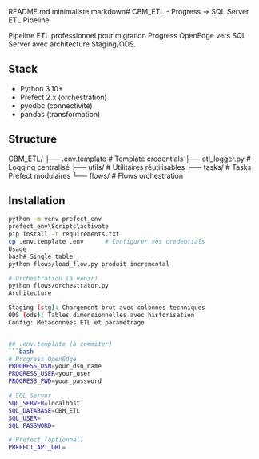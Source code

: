 README.md minimaliste
markdown# CBM_ETL - Progress → SQL Server ETL Pipeline

Pipeline ETL professionnel pour migration Progress OpenEdge vers SQL Server avec architecture Staging/ODS.

## Stack
- Python 3.10+
- Prefect 2.x (orchestration)
- pyodbc (connectivité)
- pandas (transformation)

## Structure
CBM_ETL/
├── .env.template          # Template credentials
├── etl_logger.py          # Logging centralisé
├── utils/                 # Utilitaires réutilisables
├── tasks/                 # Tasks Prefect modulaires
└── flows/                 # Flows orchestration

## Installation
```bash
python -m venv prefect_env
prefect_env\Scripts\activate
pip install -r requirements.txt
cp .env.template .env      # Configurer vos credentials
Usage
bash# Single table
python flows/load_flow.py produit incremental

# Orchestration (à venir)
python flows/orchestrator.py
Architecture

Staging (stg): Chargement brut avec colonnes techniques
ODS (ods): Tables dimensionnelles avec historisation
Config: Métadonnées ETL et paramétrage


## .env.template (à commiter)
```bash
# Progress OpenEdge
PROGRESS_DSN=your_dsn_name
PROGRESS_USER=your_user
PROGRESS_PWD=your_password

# SQL Server
SQL_SERVER=localhost
SQL_DATABASE=CBM_ETL
SQL_USER=
SQL_PASSWORD=

# Prefect (optionnel)
PREFECT_API_URL=